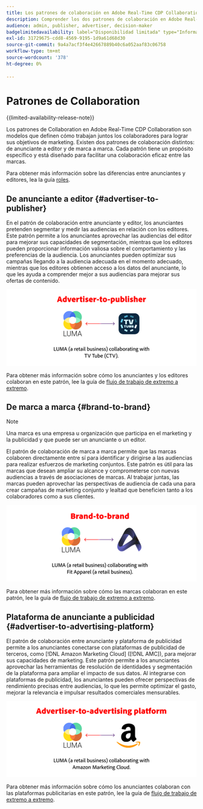 ```yaml
---
title: Los patrones de colaboración en Adobe Real-Time CDP Collaboration.
description: Comprender los dos patrones de colaboración en Adobe Real-Time CDP Collaboration
audience: admin, publisher, advertiser, decision-maker
badgelimitedavailability: label="Disponibilidad limitada" type="Informative" url="https://helpx.adobe.com/es/legal/product-descriptions/real-time-customer-data-platform-collaboration.html newtab=true"
exl-id: 31729675-cdd8-4569-9195-1d9a61d68d30
source-git-commit: 9a4a7acf3f4e42667889b40c6a052aaf83c06758
workflow-type: tm+mt
source-wordcount: '378'
ht-degree: 0%

---
```


# Patrones de Collaboration

{{limited-availability-release-note}}

Los patrones de Collaboration en Adobe Real-Time CDP Collaboration son modelos que definen cómo trabajan juntos los colaboradores para lograr sus objetivos de marketing. Existen dos patrones de colaboración distintos: de anunciante a editor y de marca a marca. Cada patrón tiene un propósito específico y está diseñado para facilitar una colaboración eficaz entre las marcas.

Para obtener más información sobre las diferencias entre anunciantes y editores, lea la guía [roles](/help/guide/overview/roles.md).

## De anunciante a editor {#advertiser-to-publisher}

En el patrón de colaboración entre anunciante y editor, los anunciantes pretenden segmentar y medir las audiencias en relación con los editores. Este patrón permite a los anunciantes aprovechar las audiencias del editor para mejorar sus capacidades de segmentación, mientras que los editores pueden proporcionar información valiosa sobre el comportamiento y las preferencias de la audiencia. Los anunciantes pueden optimizar sus campañas llegando a la audiencia adecuada en el momento adecuado, mientras que los editores obtienen acceso a los datos del anunciante, lo que les ayuda a comprender mejor a sus audiencias para mejorar sus ofertas de contenido.

![Ejemplo de colaboración entre anunciante y editor.](/help/assets/overview/advertiser-to-publisher.png)

Para obtener más información sobre cómo los anunciantes y los editores colaboran en este patrón, lee la guía de [flujo de trabajo de extremo a extremo](/help/guide/overview/end-to-end-workflow.md).

## De marca a marca {#brand-to-brand}

>[!NOTE]
>
>Una marca es una empresa u organización que participa en el marketing y la publicidad y que puede ser un anunciante o un editor.

El patrón de colaboración de marca a marca permite que las marcas colaboren directamente entre sí para identificar y dirigirse a las audiencias para realizar esfuerzos de marketing conjuntos. Este patrón es útil para las marcas que desean ampliar su alcance y comprometerse con nuevas audiencias a través de asociaciones de marcas. Al trabajar juntas, las marcas pueden aprovechar las perspectivas de audiencia de cada una para crear campañas de marketing conjunto y lealtad que beneficien tanto a los colaboradores como a sus clientes.

![Ejemplo de colaboración de marca a marca.](/help/assets/overview/brand-to-brand.png)

Para obtener más información sobre cómo las marcas colaboran en este patrón, lee la guía de [flujo de trabajo de extremo a extremo](/help/guide/overview/end-to-end-workflow.md).

## Plataforma de anunciante a publicidad {#advertiser-to-advertising-platform}

El patrón de colaboración entre anunciante y plataforma de publicidad permite a los anunciantes conectarse con plataformas de publicidad de terceros, como [!DNL Amazon Marketing Cloud] ([!DNL AMC]), para mejorar sus capacidades de marketing. Este patrón permite a los anunciantes aprovechar las herramientas de resolución de identidades y segmentación de la plataforma para ampliar el impacto de sus datos. Al integrarse con plataformas de publicidad, los anunciantes pueden ofrecer perspectivas de rendimiento precisas entre audiencias, lo que les permite optimizar el gasto, mejorar la relevancia e impulsar resultados comerciales mensurables.

![Ejemplo de colaboración entre anunciante y plataforma de publicidad.](/help/assets/overview/advertiser-to-advertising-platform.png)

Para obtener más información sobre cómo los anunciantes colaboran con las plataformas publicitarias en este patrón, lee la guía de [flujo de trabajo de extremo a extremo](/help/guide/overview/end-to-end-workflow.md).